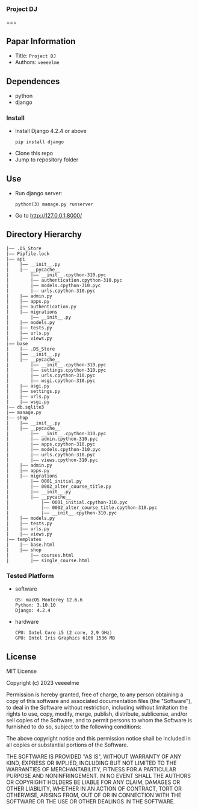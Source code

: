 ### Project DJ
===
## Papar Information
- Title:  `Project DJ`
- Authors:  `veeeelme`

## Dependences
- python
- django

### Install 

- Install Django 4.2.4 or above
  ```
  pip install django
  ```
- Clone this repo
- Jump to repository folder

## Use

- Run django server:
  ```
  python(3) manage.py runserver
  ```
- Go to http://127.0.0.1:8000/

## Directory Hierarchy
```
|—— .DS_Store
|—— Pipfile.lock
|—— api
|    |—— __init__.py
|    |—— __pycache__
|        |—— __init__.cpython-310.pyc
|        |—— authentication.cpython-310.pyc
|        |—— models.cpython-310.pyc
|        |—— urls.cpython-310.pyc
|    |—— admin.py
|    |—— apps.py
|    |—— authentication.py
|    |—— migrations
|        |—— __init__.py
|    |—— models.py
|    |—— tests.py
|    |—— urls.py
|    |—— views.py
|—— base
|    |—— .DS_Store
|    |—— __init__.py
|    |—— __pycache__
|        |—— __init__.cpython-310.pyc
|        |—— settings.cpython-310.pyc
|        |—— urls.cpython-310.pyc
|        |—— wsgi.cpython-310.pyc
|    |—— asgi.py
|    |—— settings.py
|    |—— urls.py
|    |—— wsgi.py
|—— db.sqlite3
|—— manage.py
|—— shop
|    |—— __init__.py
|    |—— __pycache__
|        |—— __init__.cpython-310.pyc
|        |—— admin.cpython-310.pyc
|        |—— apps.cpython-310.pyc
|        |—— models.cpython-310.pyc
|        |—— urls.cpython-310.pyc
|        |—— views.cpython-310.pyc
|    |—— admin.py
|    |—— apps.py
|    |—— migrations
|        |—— 0001_initial.py
|        |—— 0002_alter_course_title.py
|        |—— __init__.py
|        |—— __pycache__
|            |—— 0001_initial.cpython-310.pyc
|            |—— 0002_alter_course_title.cpython-310.pyc
|            |—— __init__.cpython-310.pyc
|    |—— models.py
|    |—— tests.py
|    |—— urls.py
|    |—— views.py
|—— templates
|    |—— base.html
|    |—— shop
|        |—— courses.html
|        |—— single_course.html
```
### Tested Platform
- software
  ```
  OS: macOS Monterey 12.6.6
  Python: 3.10.10
  Django: 4.2.4

  ```
- hardware
  ```
  CPU: Intel Core i5 (2 core, 2,9 GHz)
  GPU: Intel Iris Graphics 6100 1536 MB
  ```
  
## License

MIT License

Copyright (c) 2023 veeeelme

Permission is hereby granted, free of charge, to any person obtaining a copy
of this software and associated documentation files (the "Software"), to deal
in the Software without restriction, including without limitation the rights
to use, copy, modify, merge, publish, distribute, sublicense, and/or sell
copies of the Software, and to permit persons to whom the Software is
furnished to do so, subject to the following conditions:

The above copyright notice and this permission notice shall be included in all
copies or substantial portions of the Software.

THE SOFTWARE IS PROVIDED "AS IS", WITHOUT WARRANTY OF ANY KIND, EXPRESS OR
IMPLIED, INCLUDING BUT NOT LIMITED TO THE WARRANTIES OF MERCHANTABILITY,
FITNESS FOR A PARTICULAR PURPOSE AND NONINFRINGEMENT. IN NO EVENT SHALL THE
AUTHORS OR COPYRIGHT HOLDERS BE LIABLE FOR ANY CLAIM, DAMAGES OR OTHER
LIABILITY, WHETHER IN AN ACTION OF CONTRACT, TORT OR OTHERWISE, ARISING FROM,
OUT OF OR IN CONNECTION WITH THE SOFTWARE OR THE USE OR OTHER DEALINGS IN THE
SOFTWARE.